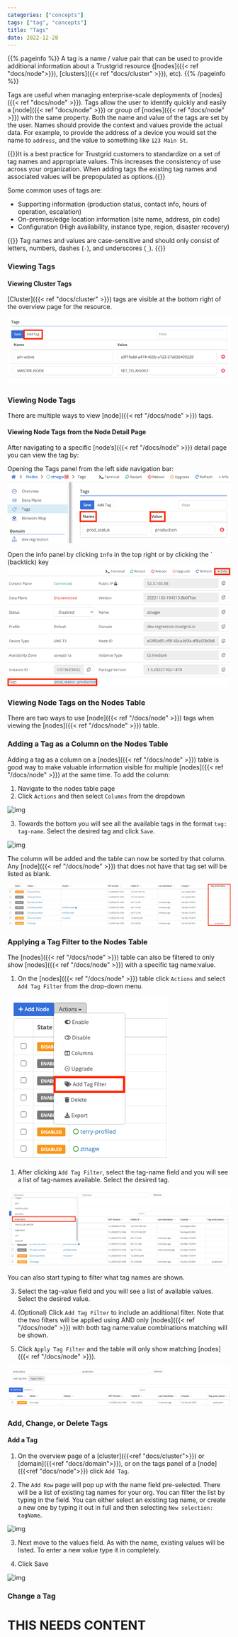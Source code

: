 ```yaml
---
categories: ["concepts"]
tags: ["tag", "concepts"]
title: "Tags"
date: 2022-12-28
---
```


{{% pageinfo %}}
A tag is a name / value pair that can be used to provide additional information about a Trustgrid resource ([nodes]({{< ref "docs/node">}}), [clusters]({{< ref "docs/cluster" >}}), etc).
{{% /pageinfo %}}

Tags are useful when managing enterprise-scale deployments of [nodes]({{< ref "docs/node" >}}). Tags allow the user to identify quickly and easily a [node]({{< ref "docs/node" >}}) or group of [nodes]({{< ref "docs/node" >}}) with the same property. Both the name and value of the tags are set by the user. Names should provide the context and values provide the actual data. For example, to provide the address of a device you would set the name to `address`, and the value to something like `123 Main St`.

{{<alert>}}It is a best practice for Trustgrid customers to standardize on a set of tag names and appropriate values. This increases the consistency of use across your organization. When adding tags the existing tag names and associated values will be prepopulated as options.{{</alert>}}

Some common uses of tags are:

- Supporting information (production status, contact info, hours of operation, escalation)
- On-premise/edge location information (site name, address, pin code)
- Configuration (High availability, instance type, region, disaster recovery)

{{<alert color="warning">}}
Tag names and values are case-sensitive and should only consist of letters, numbers, dashes (`-`), and underscores (`_`).
{{</alert>}}

### Viewing Tags

#### Viewing Cluster Tags

[Cluster]({{< ref "docs/cluster" >}}) tags are visible at the bottom right of the overview page for the resource.

![img](cluster-tags.png)

### Viewing Node Tags

There are multiple ways to view [node]({{< ref "/docs/node" >}}) tags.

#### Viewing Node Tags from the Node Detail Page

After navigating to a specific [node’s]({{< ref "/docs/node" >}}) detail page you can view the tag by:

Opening the Tags panel from the left side navigation bar:
![img](node-tags-yay4.png)

Open the info panel by clicking `Info` in the top right or by clicking the ` (backtick) key
![img](info-panel-nodes2.png)

### Viewing Node Tags on the Nodes Table

There are two ways to use [node]({{< ref "/docs/node" >}}) tags when viewing the [nodes]({{< ref "/docs/node" >}}) table.

### Adding a Tag as a Column on the Nodes Table

Adding a tag as a column on a [nodes]({{< ref "/docs/node" >}}) table is good way to make valuable information visible for multiple [nodes]({{< ref "/docs/node" >}}) at the same time. To add the column:

1. Navigate to the nodes table page
1. Click `Actions` and then select `Columns` from the dropdown

![img](add-column.png)

3. Towards the bottom you will see all the available tags in the format `tag: tag-name`. Select the desired tag and click `Save`.

![img](select-tag-column.png)

The column will be added and the table can now be sorted by that column. Any [node]({{< ref "/docs/node" >}}) that does not have that tag set will be listed as blank.

![img](tag-column2.png)

### Applying a Tag Filter to the Nodes Table

The [nodes]({{< ref "/docs/node" >}}) table can also be filtered to only show [nodes]({{< ref "/docs/node" >}}) with a specific tag name:value.

1. On the [nodes]({{< ref "/docs/node" >}}) table click `Actions` and select `Add Tag Filter` from the drop-down menu.

![img](add-tag-filter-2.png)

1. After clicking `Add Tag Filter`, select the tag-name field and you will see a list of tag-names available. Select the desired tag.

![img](pick-tag-filter-name2.png)

You can also start typing to filter what tag names are shown.

3. Select the tag-value field and you will see a list of available values. Select the desired value.

4. (Optional) Click `Add Tag Filter` to include an additional filter. Note that the two filters will be applied using AND only [nodes]({{< ref "/docs/node" >}}) with both tag name:value combinations matching will be shown.

5. Click `Apply Tag Filter` and the table will only show matching [nodes]({{< ref "/docs/node" >}}).

![img](applied-filters2.png)

### Add, Change, or Delete Tags

#### Add a Tag

1. On the overview page of a [cluster]({{<ref "docs/cluster">}}) or [domain]({{<ref "docs/domain">}}), or on the tags panel of a [node]({{<ref "docs/node">}}) click `Add Tag`.

2. The `Add Row` page will pop up with the name field pre-selected. There will be a list of existing tag names for your org. You can filter the list by typing in the field. You can either select an existing tag name, or create a new one by typing it out in full and then selecting `New selection: tagName`.

![img](new-tag-name.png)

3. Next move to the values field. As with the name, existing values will be listed. To enter a new value type it in completely.

4. Click Save

![img](newly-created-tag.png)

### Change a Tag

# **THIS NEEDS CONTENT**
